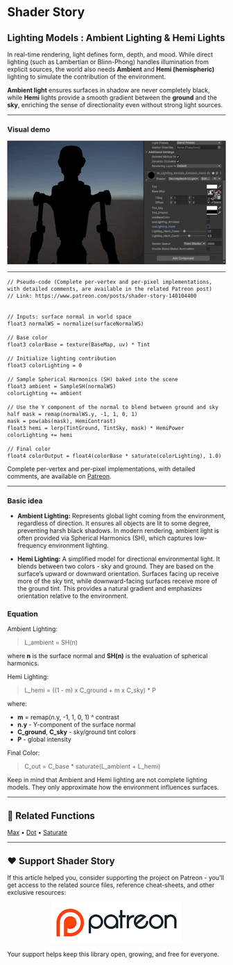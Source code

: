 # Shader Story

## Lighting Models : Ambient Lighting & Hemi Lights

In real-time rendering, light defines form, depth, and mood. While direct lighting (such as Lambertian or Blinn-Phong) handles illumination from explicit sources, the world also needs **Ambient** and **Hemi (hemispheric)** lighting to simulate the contribution of the environment.

**Ambient light** ensures surfaces in shadow are never completely black, while **Hemi** lights provide a smooth gradient between the **ground** and the **sky**, enriching the sense of directionality even without strong light sources.

---

### Visual demo

<p align="center">
<img src="https://github.com/DeGGeD/ShaderStory/blob/main/Resources/Images/Chapters/Lighting/Models/AmbientHemi/DA_Lighting_Models_AmbientHemi_Demo_01.gif" alt="Shader Story: Lighting Models - Ambient & Hemi Lighting" title="Shader Story: Lighting Models - Ambient & Hemi Lighting">
</p>

---

```hlsl
// Pseudo-code (Complete per-vertex and per-pixel implementations, with detailed comments, are available in the related Patreon post)
// Link: https://www.patreon.com/posts/shader-story-140104400


// Inputs: surface normal in world space
float3 normalWS = normalize(surfaceNormalWS)

// Base color
float3 colorBase = texture(BaseMap, uv) * Tint

// Initialize lighting contribution
float3 colorLighting = 0

// Sample Spherical Harmonics (SH) baked into the scene
float3 ambient = SampleSH(normalWS)
colorLighting += ambient

// Use the Y component of the normal to blend between ground and sky
half mask = remap(normalWS.y, -1, 1, 0, 1)
mask = pow(abs(mask), HemiContrast)
float3 hemi = lerp(TintGround, TintSky, mask) * HemiPower
colorLighting += hemi

// Final color
float4 colorOutput = float4(colorBase * saturate(colorLighting), 1.0)

```

Complete per-vertex and per-pixel implementations, with detailed comments, are available on [Patreon](https://www.patreon.com/posts/shader-story-140104400).

---

### Basic idea

- **Ambient Lighting:**
Represents global light coming from the environment, regardless of direction. It ensures all objects are lit to some degree, preventing harsh black shadows. In modern rendering, ambient light is often provided via Spherical Harmonics (SH), which captures low-frequency environment lighting.

- **Hemi Lighting:**
A simplified model for directional environmental light. It blends between two colors - sky and ground. They are based on the surface’s upward or downward orientation. Surfaces facing up receive more of the sky tint, while downward-facing surfaces receive more of the ground tint. This provides a natural gradient and emphasizes orientation relative to the environment.


### Equation

Ambient Lighting:
> L_ambient = SH(n)

where **n** is the surface normal and **SH(n)** is the evaluation of spherical harmonics.

Hemi Lighting:
> L_hemi = ((1 - m) x C_ground + m x C_sky) * P

where:
- **m** = remap(n.y, -1, 1, 0, 1) ^ contrast
- **n.y** - Y-component of the surface normal
- **C_ground**, **C_sky** - sky/ground tint colors
- **P** - global intensity

Final Color:
> C_out = C_base * saturate(L_ambient + L_hemi)

Keep in mind that Ambient and Hemi lighting are not complete lighting models. They only approximate how the environment influences surfaces.

---

## 🔗 Related Functions

[Max](https://github.com/DeGGeD/ShaderStory/blob/main/Chapters/CommonFunctions/MinMax.md) • [Dot](https://github.com/DeGGeD/ShaderStory/blob/main/Chapters/CommonFunctions/Dot.md) • [Saturate](https://github.com/DeGGeD/ShaderStory/blob/main/Chapters/CommonFunctions/ClampSaturate.md)

---

## ❤️ Support Shader Story

If this article helped you, consider supporting the project on Patreon - you'll get access to the related source files, reference cheat-sheets, and other exclusive resources:

<p align="center">
  <a href="https://www.patreon.com/decompiled_art" target="_blank">
    <img src="https://github.com/DeGGeD/ShaderStory/blob/main/Resources/Images/Github/ShaderStory_Github_Patreon.jpg" alt="DecompiledArt on Patreon">
  </a>
</p>

Your support helps keep this library open, growing, and free for everyone.
